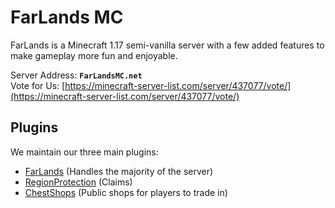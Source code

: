 # FarLands MC

FarLands is a Minecraft 1.17 semi-vanilla server with a few added features to make gameplay more fun and enjoyable.

Server Address: **`FarLandsMC.net`**  
Vote for Us: [https://minecraft-server-list.com/server/437077/vote/](https://minecraft-server-list.com/server/437077/vote/)

## Plugins

We maintain our three main plugins:

- [FarLands](https://github.com/FarLandsMC/FarLands) (Handles the majority of the server)
- [RegionProtection](https://github.com/FarLandsMC/RegionProtection) (Claims)
- [ChestShops](https://github.com/FarLandsMC/ChestShops) (Public shops for players to trade in)
